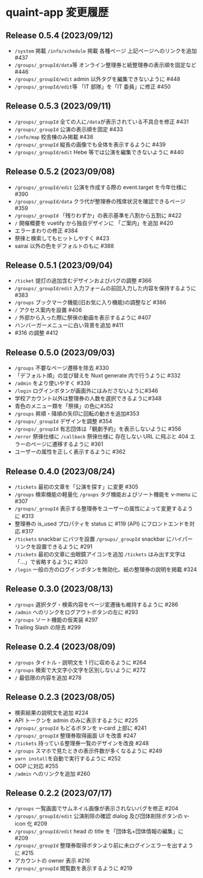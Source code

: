 # quaint-app 変更履歴

## Release 0.5.4 (2023/09/12)

- `/system` 掲載
  `/info/schedule` 掲載
  各種ページ 上記ページへのリンクを追加 #437
- `/groups/_groupId/data`等 オンライン整理券と紙整理券の表示順を固定など #446
- `/groups/_groupId/edit` admin 以外タグを編集できないように #448
- `/groups/_groupId/edit`等 「IT 部隊」を「IT 委員」に修正 #450

## Release 0.5.3 (2023/09/11)

- `/groups/_groupId` 全ての人に`/data`が表示されている不具合を修正 #431
- `/groups/_groupId` 公演の表示順を固定 #433
- `/info/map` 校舎棟のみ掲載 #438
- `/groups/_groupId` 縦長の画像でも全体を表示するように #439
- `/groups/_groupId/edit` Hebe 等では公演を編集できないように #440

## Release 0.5.2 (2023/09/08)

- `/groups/_groupId/edit` 公演を作成する際の event.target を今年仕様に #390
- `/groups/_groupId/data` クラ代が整理券の残席状況を確認できるページ #359
- `/groups/_groupId` 「残りわずか」の表示基準を八割から五割に #422
- `/` 開催概要を vuetify から独自デザインに 「ご案内」を追加 #420
- エラーまわりの修正 #384
- 祭徠と検索してもヒットしやすく #423
- sairai 以外の色をデフォルトのもに #388

## Release 0.5.1 (2023/09/04)

- `/ticket` 提灯の追加含むデザインおよびバグの調整 #366
- `/groups/_groupId/edit` 入力フォームの前回入力した内容を保持するように #383
- `/groups` ブックマーク機能(旧お気に入り機能)の調整など #386
- `/` アクセス案内を設置 #406
- `/` 外部から入った際に祭徠の動画を表示するように #407
- ハンバーガーメニューに白い背景を追加 #411
- #316 の調整 #412

## Release 0.5.0 (2023/09/03)

- `/groups` 不要なページ遷移を除去 #330
- 「デフォルト順」の並び替えを Nuxt generate 内で行うように #332
- `/admin` をより使いやすく #339
- `/login` ログインボタンが画面外にはみださないように#346
- 学校アカウント以外は整理券の人数を選択できるように#348
- 青色のメニュー類を「祭徠」の色に#352
- `/groups` 昇順・降順の矢印に回転の動きを追加#353
- `/groups/_groupId` デザインを調整 #354
- `/groups/_groupId` 有志団体は「観劇予約」を表示しないように #356
- `/error` 祭徠仕様に
  `/callback` 祭徠仕様に
  存在しない URL に飛ぶと 404 エラーのページに遷移するように #361
- ユーザーの属性を正しく表示するように #362

## Release 0.4.0 (2023/08/24)

- `/tickets` 最初の文章を「公演を探す」に変更 #305
- `/groups` 検索機能の軽量化
  `/groups` タグ機能およびソート機能を v-menu に #307
- `/groups/_groupId` 表示する整理券をユーザーの属性によって変更するように #313
- 整理券の is_used プロパティを status に #119 (API)
  にフロントエンドを対応 #317
- `/tickets` snackbar にバツを設置
  `/groups/_groupId` snackbar にハイパーリンクを設置できるように #291
- `/tickets` 最初の文章に虫眼鏡アイコンを追加
  `/tickets` はみ出す文字は「…」で省略するように #320
- `/login` 一般の方のログインボタンを無効化、紙の整理券の説明を掲載 #324

## Release 0.3.0 (2023/08/13)

- `/groups` 選択タグ・検索内容をページ変遷後も維持するように #286
- `/admin` へのリンクをログアウトボタンの左に #293
- `/groups` ソート機能の仮実装 #297
- Trailing Slash の除去 #299

## Release 0.2.4 (2023/08/09)

- `/groups` タイトル・説明文を 1 行に収めるように #264
- `/groups` 検索で大文字小文字を区別しないように #272
- `/` 最低限の内容を追加 #278

## Release 0.2.3 (2023/08/05)

- 検索結果の説明文を追加 #224
- API トークンを admin のみに表示するように #225
- `/groups/_groupId` もどるボタンを v-card 上部に #241
- `/groups/_groupId` 整理券取得画面 UI を改善 #247
- `/tickets` 持っている整理券一覧のデザインを改良 #248
- `/groups` スマホで見たときの表示件数が多くなるように #249
- `yarn install`を自動で実行するように #252
- OGP に対応 #255
- `/admin` へのリンクを追加 #260

## Release 0.2.2 (2023/07/17)

- `/groups` 一覧画面でサムネイル画像が表示されないバグを修正 #204
- `/groups/_groupId/edit` 公演削除の確認 dialog 及び団体削除ボタンの v-icon 化 #209
- `/groups/_groupId/edit` head の title を「団体名+団体情報の編集」に #209
- `/groups/_groupId` 整理券取得ボタンより前に未ログインエラーを出すように #215
- アカウントの owner 表示 #216
- `/groups/_groupId` 閲覧数を表示するように #219
